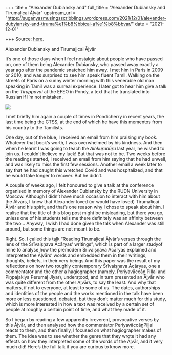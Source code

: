 +++
title = "Alexander Dubiansky and"
full_title = "Alexander Dubiansky and Tirumaḻicai Āḻvār"
upstream_url = "https://suganyasmusingsscribblings.wordpress.com/2021/12/01/alexander-dubyiansky-and-tiruma%e1%b8%bbicai-a%e1%b8%bbvar/"
date = "2021-12-01"

+++
Source: [here](https://suganyasmusingsscribblings.wordpress.com/2021/12/01/alexander-dubyiansky-and-tiruma%e1%b8%bbicai-a%e1%b8%bbvar/).

Alexander Dubiansky and Tirumaḻicai Āḻvār

It’s one of those days when I feel nostalgic about people who have passed on, one of them being Alexander Dubiansky, who passed away exactly a year ago after the pandemic snatched him away. I met him in Paris in 2009 or 2010, and was surprised to see him speak fluent Tamil. Walking on the streets of Paris on a sunny winter morning with this venerable old man speaking in Tamil was a surreal experience. I later got to hear him give a talk on the *Tiruppāvai* at the EFEO in Pondy, a text that he translated into Russian if I’m not mistaken.

![](https://suganyasmusingsscribblings.files.wordpress.com/2021/12/img_20211201_0811462-2.jpg?w=1024)

I met briefly him again a couple of times in Pondicherry in recent years, the last time being the CTSS, at the end of which he have this mementos from his country to the Tamilists.

One day, out of the blue, I received an email from him praising my book. Whatever that book’s worth, I was overwhelmed by his kindness. And then when he learnt I was going to teach the *Aiṅkuṟunūṟu* last year, he wished to join us. I couldn’t believe my luck! But that was not to be. Two weeks before the readings started, I received an email from him saying that he had unwell, and was likely to miss the first few sessions. Another email a week later to say that he had caught this wretched Covid and was hospitalized, and that he would take longer to recover. But he didn’t.

A couple of weeks ago, I felt honoured to give a talk at the conference organised in memory of Alexander Dubiansky by the RUDN University in Moscow. Although I didn’t have much occasion to interact with him about the Āḻvārs, I knew that Alexander loved (or would have loved) Tirumaḻicai Āḻvār and his spirit, and that’s one reason why I chose to speak about him. I realise that the title of this blog post might be misleading, but there you go, unless one of his students tells me there definitely was an affinity between the two… Anyway, I wish I had done given the talk when Alexander was still around, but some things are not meant to be.

Right. So. I called this talk “Reading Tirumaḻicai Āḻvār’s verses through the lens of the Śrīvaiṣṇava Ācāryas’ writings”, which is part of a larger studyof mine to analyse how the premodern Śrīvaiṣṇava Ācāryas explained and interpreted the Āḻvārs’ words and embedded them in their writings, thoughts, beliefs, in their very beings.And this paper was the result of my reflections on how two roughly contemporary Śrīvaiṣṇava Ācāryas, one a commentator and the other a hagiographer (namely, Periyavāccāṉ Piḷḷai and Piṉpaḻakiya Perumaḷ Jīyar), understood, and in turn presented an Āḻvār who was quite different from the other Āḻvārs, to say the least. And why that matters, if not to everyone, at least to some of us. The dates, authorships and identities of the people and the works mentioned in the talk have been more or less questioned, debated, but they don’t matter much for this study, which is more interested in how a text was received by a certain set of people at roughly a certain point of time, and what they made of it.

So I began by reading a few apparently irreverent, provocative verses by this Āḻvār, and then analysed how the commentator PeriyavāccāṉPiḷḷai reacts to them, and then finally, I focused on what hagiographer makes of them. The idea was to see whether the genre that they wrote it had any effects on how they interpreted some of the words of the Āḻvār, and it very much did! Here’s the full talk if you are curious to know more.
